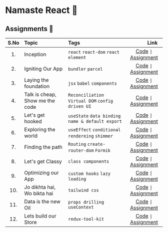 # Namaste React 🚀

## Assignments 📖

| S.No | Topic <img width="200px">       | Tags                                              |                                                                     <img width="50px"> Link <img width="50px">                                                                     |
| :--: | :------------------------------ | :------------------------------------------------ | :--------------------------------------------------------------------------------------------------------------------------------------------------------------------------------: |
|  1.  | Inception                       | `react` `react-dom` `react element`               |                      [ Code](https://github.com/n4ryn/namaste-react/tree/Session01-Inception) <code>&#124;</code> [ Assignment](./Assignment/01-Inception.md)                      |
|  2.  | Igniting Our App                | `bundler` `parcel`                                |               [ Code](https://github.com/n4ryn/namaste-react/tree/Sessio02-Igniting_our_App) <code>&#124;</code> [ Assignment](./Assignment/02-Igniting_our_App.md)                |
|  3.  | Laying the foundation           | `jsx` `babel` `components`                        |          [ Code](https://github.com/n4ryn/namaste-react/tree/Session03-Laying_the_Foundation) <code>&#124;</code> [ Assignment](./Assignment/03-Laying_the_Foundation.md)          |
|  4.  | Talk is cheap, Show me the code | `Reconciliation` `Virtual DOM` `config driven UI` | [ Code](https://github.com/n4ryn/namaste-react/tree/Session04-Talk_is_Cheap_show_me_the_code) <code>&#124;</code> [ Assignment](./Assignment/04-Talk_is_Cheap_show_me_the_code.md) |
|  5.  | Let's get hooked                | `useState` `data binding` `name & default export` |                [ Code](https://github.com/n4ryn/namaste-react/tree/Session05-Lets_get_Hooked) <code>&#124;</code> [ Assignment](./Assignment/05-Lets_get_Hooked.md)                |
|  6.  | Exploring the world             | `useEffect` `conditional rendereing` `shimmer`    |            [ Code](https://github.com/n4ryn/namaste-react/tree/Session06-Exploring_the_world) <code>&#124;</code> [ Assignment](./Assignment/06-Exploring_the_world.md)            |
|  7.  | Finding the path                | `Routing` `create-router-dom` `Formik`            |               [ Code](https://github.com/n4ryn/namaste-react/tree/Session07-Finding_the_Path) <code>&#124;</code> [ Assignment](./Assignment/07-Finding_the_Path.md)               |
|  8.  | Let's get Classy                | `class components`                                |                [ Code](https://github.com/n4ryn/namaste-react/tree/Session08-Lets_get_Classy) <code>&#124;</code> [ Assignment](./Assignment/08-Lets_get_Classy.md)                |
|  9.  | Optimizing our App              | `custom hooks` `lazy loading`                     |             [ Code](https://github.com/n4ryn/namaste-react/tree/Session09-Optimizing_our_App) <code>&#124;</code> [ Assignment](./Assignment/09-Optimizing_our_App.md)             |
| 10.  | Jo dikhta hai, Wo bikta hai     | `tailwind css`                                    |     [ Code](https://github.com/n4ryn/namaste-react/tree/Session10-Jo_dikhta_hai_Wo_bikta_hai) <code>&#124;</code> [ Assignment](./Assignment/10-Jo_dikhta_hai_Wo_bikta_hai.md)     |
| 11.  | Data is the new Oil             | `props drilling` `useContext`                     |            [ Code](https://github.com/n4ryn/namaste-react/tree/Session11-Data_is_the_new_Oil) <code>&#124;</code> [ Assignment](./Assignment/11-Data_is_the_new_Oil.md)            |
| 12.  | Lets build our Store            | `redux-tool-kit`                                  |           [ Code](https://github.com/n4ryn/namaste-react/tree/Session12-Lets_build_our_Store) <code>&#124;</code> [ Assignment](./Assignment/12-Lets_build_our_Store.md)           |
